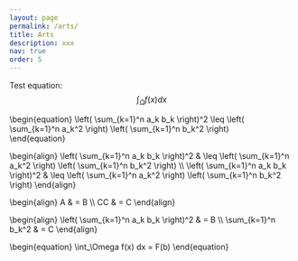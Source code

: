```yaml
---
layout: page
permalink: /arts/
title: Arts
description: xxx
nav: true
order: 5
---
```


Test equation:
$$
\int_\Omega f(x) dx
$$

\begin{equation}
  \left( \sum_{k=1}^n a_k b_k \right)^2 \leq \left( \sum_{k=1}^n a_k^2 \right) \left( \sum_{k=1}^n b_k^2 \right)  
\end{equation}

<div>
\begin{align}
  \left( \sum_{k=1}^n a_k b_k \right)^2 
  & \leq 
  \left( \sum_{k=1}^n a_k^2 \right) \left( \sum_{k=1}^n b_k^2 \right) \\
  \left( \sum_{k=1}^n a_k b_k \right)^2 
  & \leq 
  \left( \sum_{k=1}^n a_k^2 \right) \left( \sum_{k=1}^n b_k^2 \right)
\end{align}
</div>

\begin{align} 
    A & = B \\\\ 
    CC & = C 
\end{align}

\begin{align} 
    \left( \sum_{k=1}^n a_k b_k \right)^2 & = B \\\\ 
    \sum_{k=1}^n b_k^2 & = C 
\end{align}

\begin{equation}
\int_\Omega f(x) dx = F(b)
\end{equation}
